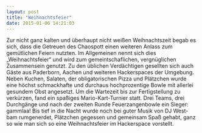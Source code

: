 ```yaml
---
layout: post
title: "Weihnachtsfeier"
date: 2015-01-06 14:21:03
---
```

Zur nicht ganz kalten und überhaupt nicht weißen Weihnachtszeit begab es sich, dass die Getreuen des Chaospott einen weiteren Anlass zum gemütlichen Feiern nutzten. Im Allgemeinen nennt sich dies „Weihnachtsfeier“ und wird zum gemeintschaflichen, vergnüglichen Zusammensein genutzt. Zu den üblichen Verdächtigen gesellten sich auch Gäste aus Paderborn, Aachen und weiteren Hackerspaces der Umgebung. Neben Kuchen, Salaten, der obligatorischen Pizza und Plätzchen wurde eine höchst schmackhafte und durchaus hochprozentige Bowle mit allerlei gesundem Obst angesetzt. Um die Wartezeit bis zur Fertigstellung zu verkürzen, fand ein spaßiges Mario-Kart-Turnier statt. Drei Teams, drei Durchgänge und nach der zweiten Runde Feuerzangenbowle ein Sieger: gammlaa! Bis tief in die Nacht wurde noch bei guter Musik von DJ West-bam rumgenerdet, Plätzchen gegessen und gemeinsam Spaß gehabt, ganz so wie man sich so eine Weihnachtsfeier im Hackerspace vorstellt.